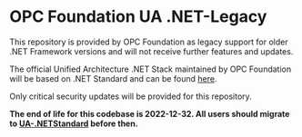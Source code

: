 # OPC Foundation UA .NET-Legacy

This repository is provided by OPC Foundation as legacy support for older .NET Framework versions and will not receive further features and updates.

The official Unified Architecture .NET Stack maintained by OPC Foundation will be based on .NET Standard and can be found [here](https://github.com/OPCFoundation/UA-.NETStandard).

Only critical security updates will be provided for this repository.

**The end of life for this codebase is 2022-12-32. All users should migrate to [UA-.NETStandard](https://github.com/OPCFoundation/UA-.NETStandard) before then.**

